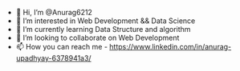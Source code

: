 - 👋 Hi, I’m @Anurag6212
- 👀 I’m interested in Web Development && Data Science
- 🌱 I’m currently learning Data Structure and algorithm
- 💞️ I’m looking to collaborate on Web Development 
- 📫 How you can reach me - https://www.linkedin.com/in/anurag-upadhyay-6378941a3/

<!---
Anurag6212/Anurag6212 is a ✨ special ✨ repository because its `README.md` (this file) appears on your GitHub profile.
You can click the Preview link to take a look at your changes.
--->
